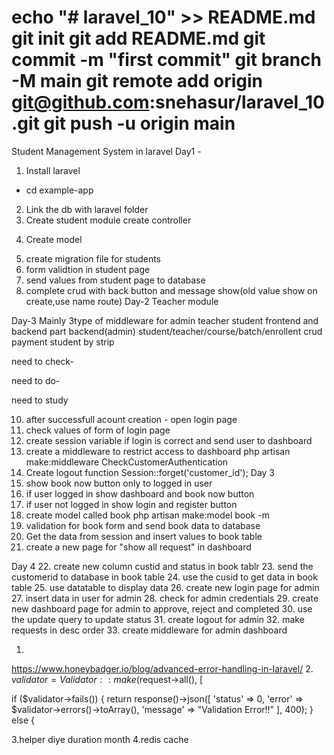 echo "# laravel_10" >> README.md
git init
git add README.md
git commit -m "first commit"
git branch -M main
git remote add origin git@github.com:snehasur/laravel_10.git
git push -u origin main
============================
Student Management System in laravel
Day1 - 
1. Install laravel 
 <!-- - composer create-project laravel/laravel:^10.0 laravel_10 -->
 - cd example-app 
 <!-- - php artisan serve -->
2. Link the db with laravel folder
3. Create student module
 create controller
 <!-- php artisan make:controller adminstudent -r
 php artisan make:migration create_students_table -->
4. Create model
 <!-- php artisan make:model student -m -->
5. create migration file for students
6. form validtion in student page
9. send values from student page to database
10. complete crud with back button and message show(old value show on create,use name route)
Day-2
Teacher module
<!-- php artisan make:migration create_teachers_table 
php artisan make:migration add_field_to_students_table --table=students
php artisan make:model TeacherController -mcr
php artisan make:middleware CheckStudentAuthentication
php artisan route:list -->
Day-3
Mainly 3type of middleware for admin teacher student
frontend and backend part
backend(admin)
student/teacher/course/batch/enrollent crud
payment student by strip
<!-- change on config/database.php  'engine' => 'InnoDB',
composer require doctrine/dbal use for type change in database column name 
group middleware add on kernel/middlewareAliases
belongsTo hasMany 
resource controler
group route with prefix
reverse route
name route

-->




need to check-
<!-- 
html in full project
empty full site then check
comment on 

use mutatator in model enrollment
payment index show 

-->

need to do-
<!-- 
use observers for mail send after register
image uplode
csv uplode 
how to
-->


need to study














10. after successfull acount creation - open login page
11. check values of form of login page
12. create session variable if login is correct and send user to dashboard
13. create a middleware to restrict access to dashboard
 php artisan make:middleware CheckCustomerAuthentication
14. Create logout function
        Session::forget('customer_id');
Day 3
15. show book now button only to logged in user
16. if user logged in show dashboard and book now button
17. if user not logged in show login and register button
18. create model called book
 php artisan make:model book -m
19. validation for book form and send book data to database
20. Get the data from session and insert values to book table
21. create a new page for "show all request" in dashboard

Day 4
22. create new column custid and status in book tablr
23. send the customerid to database in book table
24. use the cusid to get data in book table
25. use datatable to display data
26. create new login page for admin
27. insert data in user for admin
28. check for admin credentials
29. create new dashboard page for admin to approve, reject and completed
30. use the update query to update status
31. create logout for admin
32. make requests in desc order
33. create middleware for admin dashboard


1.
https://www.honeybadger.io/blog/advanced-error-handling-in-laravel/
2.
$validator = Validator::make($request->all(), [

if ($validator->fails()) {
                return response()->json([
                    'status' => 0,
                    'error' => $validator->errors()->toArray(),
                    'message' => "Validation Error!!"
                ], 400);
            } else {

3.helper diye duration month
4.redis cache